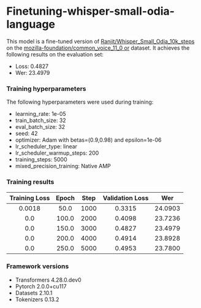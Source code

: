 # Finetuning-whisper-small-odia-language

This model is a fine-tuned version of [Ranjit/Whisper_Small_Odia_10k_steps](https://huggingface.co/Ranjit/Whisper_Small_Odia_10k_steps) on the [mozilla-foundation/common_voice_11_0 or](https://huggingface.co/datasets/mozilla-foundation/common_voice_11_0) dataset.
It achieves the following results on the evaluation set:
- Loss: 0.4827
- Wer: 23.4979

### Training hyperparameters

The following hyperparameters were used during training:
- learning_rate: 1e-05
- train_batch_size: 32
- eval_batch_size: 32
- seed: 42
- optimizer: Adam with betas=(0.9,0.98) and epsilon=1e-06
- lr_scheduler_type: linear
- lr_scheduler_warmup_steps: 200
- training_steps: 5000
- mixed_precision_training: Native AMP

### Training results

| Training Loss | Epoch | Step | Validation Loss | Wer     |
|:-------------:|:-----:|:----:|:---------------:|:-------:|
| 0.0018        | 50.0  | 1000 | 0.3315          | 24.0903 |
| 0.0           | 100.0 | 2000 | 0.4098          | 23.7236 |
| 0.0           | 150.0 | 3000 | 0.4827          | 23.4979 |
| 0.0           | 200.0 | 4000 | 0.4914          | 23.8928 |
| 0.0           | 250.0 | 5000 | 0.4953          | 23.7800 |


### Framework versions

- Transformers 4.28.0.dev0
- Pytorch 2.0.0+cu117
- Datasets 2.10.1
- Tokenizers 0.13.2
